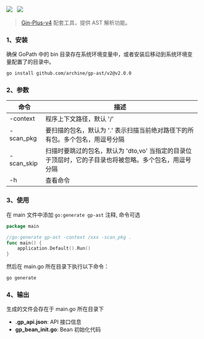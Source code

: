 ![](https://img.shields.io/badge/version-2.x-green.svg) &nbsp; ![](https://img.shields.io/badge/builder-success-green.svg) &nbsp;

> [Gin-Plus-v4](https://github.com/archine/gin-plus) 配套工具，提供 AST 解析功能。

### 1、安装

确保 GoPath 中的 bin 目录存在系统环境变量中，或者安装后移动到系统环境变量配置了的目录中。

```bash
go install github.com/archine/gp-ast/v2@v2.0.0
```

### 2、参数

| 命令         | 描述                                                      |
|------------|---------------------------------------------------------|
| -context   | 程序上下文路径，默认 '/'                                        |
| -scan_pkg  | 要扫描的包名，默认为 '.' 表示扫描当前绝对路径下的所有包。多个包名，用逗号分隔                 |
| -scan_skip | 扫描时要跳过的包名，默认为 'dto,vo' 当指定的目录位于顶层时，它的子目录也将被忽略。多个包名，用逗号分隔 |
| -h         | 查看命令                                                    |

### 3、使用

在 main 文件中添加 ``go:generate gp-ast`` 注释, 命令可选

```go
package main

//go:generate gp-ast -context /xxx -scan_pkg .
func main() {
	application.Default().Run()
}
```

然后在 main.go 所在目录下执行以下命令：

```bash
go generate
```

### 4、输出

生成的文件会存在于 main.go 所在目录下

- **.gp_api.json**: API 接口信息
- **gp_bean_init.go**: Bean 初始化代码
